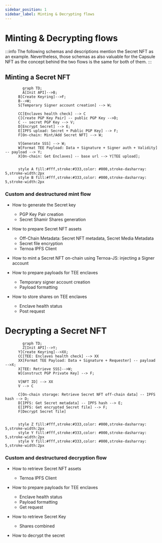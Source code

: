 ```yaml
---
sidebar_position: 1
sidebar_label: Minting & Decrypting flows
---
```


# Minting & Decrypting flows

:::info
The following schemas and descriptions mention the Secret NFT as an example. Nevertheless, those schemas as also valuable for the Capsule NFT as the concept behind the two flows is the same for both of them.
:::

## Minting a Secret NFT

```mermaid
		graph TD;
		A[Init API]-->B;
	  B[Create Keyring]-->F;
	  B-->W;
	  S[Temporary Signer account creation] --> W;

	  CC[Enclaves health check] --> C
	  C[Create PGP Key Pair] -- public PGP Key -->D;
	  C -- secret PGP Key --> V;
	  D[Encrypt Secret] --> E;
	  E[IPFS upload: Secret + Public PGP Key] --> F;
	  F[On-chain: Mint/Add Secret NFT] --> W;

	  V[Generate SSS] --> W;
	  W[Format TEE Payload: Data + Signature + Signer auth + Validity] -- payload --> Y;
	  X[On-chain: Get Enclaves] -- base url --> Y[TEE upload];


	  style A fill:#fff,stroke:#333,color: #000,stroke-dasharray: 5,stroke-width:2px
	  style B fill:#fff,stroke:#333,color: #000,stroke-dasharray: 5,stroke-width:2px
```

### Custom and destructured mint flow

- How to generate the Secret key

  - PGP Key Pair creation
  - Secret Shamir Shares generation

- How to prepare Secret NFT assets

  - Off-Chain Metadata: Secret NFT metadata, Secret Media Metadata
  - Secret file encryption
  - Ternoa IPFS Client

- How to mint a Secret NFT on-chain using Ternoa-JS: injecting a Signer account

- How to prepare payloads for TEE enclaves

  - Temporary signer account creation
  - Payload formatting

- How to store shares on TEE enclaves
  - Enclave health status
  - Post request

# Decrypting a Secret NFT

```mermaid
		graph TD;
		Z[Init API]-->Y;
	  Y[Create Keyring]-->XX;
	  CC[TEE: Enclaves health check] --> XX
	  XX[Format TEE Payload: Data + Signature + Requester] -- payload -->X;
	  X[TEE: Retrieve SSS]-->W;
	  W[Construct PGP Private Key] --> F;

	  V[NFT ID] --> XX
	  V --> C

	  C[On-chain storage: Retrieve Secret NFT off-chain data] -- IPFS hash --> D;
	  D[IPFS: Get Secret metadata] -- IPFS hash --> E;
	  E[IPFS: Get encrypted Secret file] --> F;
	  F[Decrypt Secret file]


	  style Z fill:#fff,stroke:#333,color: #000,stroke-dasharray: 5,stroke-width:2px
	  style Y fill:#fff,stroke:#333,color: #000,stroke-dasharray: 5,stroke-width:2px
	  style V fill:#fff,stroke:#333,color: #000,stroke-dasharray: 5,stroke-width:2px
```

### Custom and destructured decryption flow

- How to retrieve Secret NFT assets

  - Ternoa IPFS Client

- How to prepare payloads for TEE enclaves

  - Enclave health status
  - Payload formatting
  - Get request

- How to retrieve Secret Key

  - Shares combined

- How to decrypt the secret
